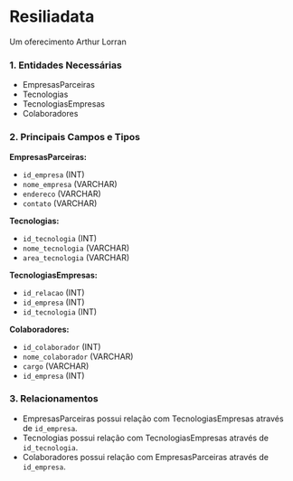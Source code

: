 # Resiliadata 
Um oferecimento Arthur Lorran

### 1. Entidades Necessárias
- EmpresasParceiras
- Tecnologias
- TecnologiasEmpresas
- Colaboradores

### 2. Principais Campos e Tipos
**EmpresasParceiras:**
- `id_empresa` (INT)
- `nome_empresa` (VARCHAR)
- `endereco` (VARCHAR)
- `contato` (VARCHAR)

**Tecnologias:**
- `id_tecnologia` (INT)
- `nome_tecnologia` (VARCHAR)
- `area_tecnologia` (VARCHAR)

**TecnologiasEmpresas:**
- `id_relacao` (INT)
- `id_empresa` (INT)
- `id_tecnologia` (INT)

**Colaboradores:**
- `id_colaborador` (INT)
- `nome_colaborador` (VARCHAR)
- `cargo` (VARCHAR)
- `id_empresa` (INT)

### 3. Relacionamentos
- EmpresasParceiras possui relação com TecnologiasEmpresas através de `id_empresa`.
- Tecnologias possui relação com TecnologiasEmpresas através de `id_tecnologia`.
- Colaboradores possui relação com EmpresasParceiras através de `id_empresa`.
